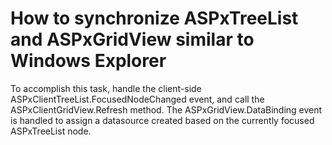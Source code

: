 # How to synchronize ASPxTreeList and ASPxGridView similar to Windows Explorer


<p>To accomplish this task, handle the client-side ASPxClientTreeList.FocusedNodeChanged event, and call the ASPxClientGridView.Refresh method. The ASPxGridView.DataBinding event is handled to assign a datasource created based on the currently focused ASPxTreeList node.</p>

<br/>


